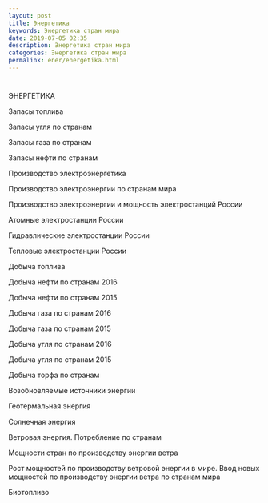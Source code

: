 ```yaml
---
layout: post
title: Энергетика
keywords: Энергетика стран мира
date: 2019-07-05 02:35
description: Энергетика стран мира
categories: Энергетика стран мира
permalink: ener/energetika.html
---
```


# 



ЭНЕРГЕТИКА


Запасы топлива


Запасы угля по странам
 


Запасы газа по странам


Запасы нефти по странам


Производство электроэнергетика


Производство электроэнергии по странам мира


Производство электроэнергии и мощность электростанций России


Атомные электростанции России


Гидравлические электростанции России


Тепловые электростанции России



Добыча топлива


Добыча нефти по странам 2016


Добыча нефти по странам 2015


Добыча газа по странам 2016


Добыча газа по странам 2015


Добыча угля по странам 2016


Добыча угля по странам 2015


Добыча торфа по странам 


Возобновляемые источники энергии


Геотермальная энергия


Солнечная энергия


Ветровая энергия. Потребление по странам


Мощности стран по производству энергии ветра


Рост мощностей по производству ветровой энергии в мире. Ввод новых мощностей по производству энергии ветра по странам мира


Биотопливо


			
			
